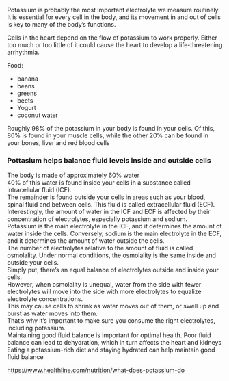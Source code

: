 Potassium is probably the most important electrolyte we measure routinely. It is essential for every cell in the body, and its movement in and out of cells is key to many of the body’s functions.   

Cells in the heart depend on the flow of potassium to work properly. Either too much or too little of it could cause the heart to develop a life-threatening arrhythmia.  

Food: 
- banana
- beans
- greens
- beets
- Yogurt
- coconut water

Roughly 98% of the potassium in your body is found in your cells. Of this, 80% is found in your muscle cells, while the other 20% can be found in your bones, liver and red blood cells   

### Pottasium helps balance fluid levels inside and outside cells
The body is made of approximately 60% water  
40% of this water is found inside your cells in a substance called intracellular fluid (ICF).  
The remainder is found outside your cells in areas such as your blood, spinal fluid and between cells. This fluid is called extracellular fluid (ECF).  
Interestingly, the amount of water in the ICF and ECF is affected by their concentration of electrolytes, especially potassium and sodium.  
Potassium is the main electrolyte in the ICF, and it determines the amount of water inside the cells. Conversely, sodium is the main electrolyte in the ECF, and it determines the amount of water outside the cells.  
The number of electrolytes relative to the amount of fluid is called osmolality. Under normal conditions, the osmolality is the same inside and outside your cells.  
Simply put, there’s an equal balance of electrolytes outside and inside your cells.  
However, when osmolality is unequal, water from the side with fewer electrolytes will move into the side with more electrolytes to equalize electrolyte concentrations.  
This may cause cells to shrink as water moves out of them, or swell up and burst as water moves into them.  
That’s why it’s important to make sure you consume the right electrolytes, including potassium.  
Maintaining good fluid balance is important for optimal health. Poor fluid balance can lead to dehydration, which in turn affects the heart and kidneys  
Eating a potassium-rich diet and staying hydrated can help maintain good fluid balance  

https://www.healthline.com/nutrition/what-does-potassium-do  

